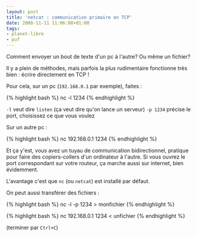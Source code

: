 ```yaml
---
layout: post
title: 'netcat : communication primaire en TCP'
date: 2008-11-11 11:06:00+01:00
tags:
- planet-libre
- puf
---
```


Comment envoyer un bout de texte d'un pc à l'autre? Ou même un fichier?

Il y a plein de méthodes, mais parfois la plus rudimentaire fonctionne très
bien : écrire directement en TCP !

Pour cela, sur un pc (`192.168.0.1` par exemple), faites :

{% highlight bash %}
nc -l 1234
{% endhighlight %}

`-l` veut dire `listen` (ça veut dire qu'on lance un serveur)
`-p 1234` précise le port, choisissez ce que vous voulez

Sur un autre pc :

{% highlight bash %}
nc 192.168.0.1 1234
{% endhighlight %}

Et ça y'est, vous avez un tuyau de communication bidirectionnel, pratique pour
faire des copiers-collers d'un ordinateur à l'autre. Si vous ouvrez le port
correspondant sur votre routeur, ça marche aussi sur internet, bien évidemment.

L'avantage c'est que `nc` (ou `netcat`) est installé par défaut.

On peut aussi transférer des fichiers :

{% highlight bash %}
nc -l -p 1234 > monfichier
{% endhighlight %}

{% highlight bash %}
nc 192.168.0.1 1234 < unfichier
{% endhighlight %}

(terminer par `Ctrl+C`)
